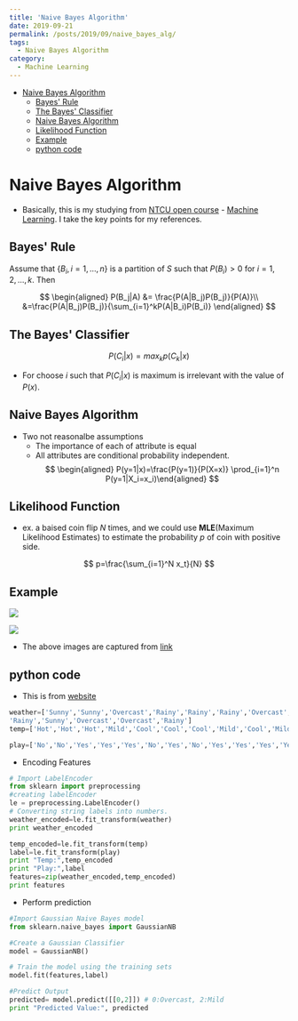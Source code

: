 ```yaml
---
title: 'Naive Bayes Algorithm'
date: 2019-09-21
permalink: /posts/2019/09/naive_bayes_alg/
tags:
  - Naive Bayes Algorithm
category:
  - Machine Learning
---
```


- [Naive Bayes Algorithm](#Naive-Bayes-Algorithm)
  - [Bayes' Rule](#Bayes-Rule)
  - [The Bayes' Classifier](#The-Bayes-Classifier)
  - [Naive Bayes Algorithm](#Naive-Bayes-Algorithm-1)
  - [Likelihood Function](#Likelihood-Function)
  - [Example](#Example)
  - [python code](#python-code)
  
# Naive Bayes Algorithm

- Basically, this is my studying from [NTCU open course](http://ocw.nctu.edu.tw/index.php) - [Machine Learning](http://ocw.nctu.edu.tw/course_detail.php?bgid=1&gid=1&nid=563&page=1). I  take the key points for my references.
## Bayes' Rule
Assume that $\{B_i, i=1,\dots,n\}$ is a partition of $S$ such that $P(B_i)>0 \text{ for }  i=1,2,...,k$. Then

$$
\begin{aligned}
P(B_j|A)  &= \frac{P(A|B_j)P(B_j)}{P(A)}\\
&=\frac{P(A|B_j)P(B_j)}{\sum_{i=1}^kP(A|B_i)P(B_i)}
\end{aligned}
$$

## The Bayes' Classifier

$$
P(C_i|x)=max_{k} p(C_k|x)
$$

* For choose $i$ such that $P(C_i|x)$ is maximum is irrelevant with the value of $P(x)$.

## Naive Bayes Algorithm
- Two not reasonalbe assumptions
    * The importance of each of attribute is equal
    * All attributes are conditional probability independent.
$$
\begin{aligned}
P(y=1|x)=\frac{P(y=1)}{P(X=x)} \prod_{i=1}^n
 P(y=1|X_i=x_i)\end{aligned}
$$

## Likelihood Function

- ex. a baised coin flip $N$ times, and we could use **MLE**(Maximum Likelihood Estimates) to estimate the probability $p$ of coin with positive side.

$$
p=\frac{\sum_{i=1}^N x_t}{N}
$$

## Example

![](naive_bayes_alog.JPG)

![](naive_bayes_alog2.JPG)

- The above images are captured from [link](https://youtu.be/ZDFYXjc-j4w)


## python code
- This is from [website](https://www.datacamp.com/community/tutorials/naive-bayes-scikit-learn)

```python 
weather=['Sunny','Sunny','Overcast','Rainy','Rainy','Rainy','Overcast','Sunny','Sunny',
'Rainy','Sunny','Overcast','Overcast','Rainy']
temp=['Hot','Hot','Hot','Mild','Cool','Cool','Cool','Mild','Cool','Mild','Mild','Mild','Hot','Mild']

play=['No','No','Yes','Yes','Yes','No','Yes','No','Yes','Yes','Yes','Yes','Yes','No']
```

- Encoding Features

```python
# Import LabelEncoder
from sklearn import preprocessing
#creating labelEncoder
le = preprocessing.LabelEncoder()
# Converting string labels into numbers.
weather_encoded=le.fit_transform(weather)
print weather_encoded
```

```python 
temp_encoded=le.fit_transform(temp)
label=le.fit_transform(play)
print "Temp:",temp_encoded
print "Play:",label
features=zip(weather_encoded,temp_encoded)
print features
```
- Perform prediction
```python 
#Import Gaussian Naive Bayes model
from sklearn.naive_bayes import GaussianNB

#Create a Gaussian Classifier
model = GaussianNB()

# Train the model using the training sets
model.fit(features,label)

#Predict Output
predicted= model.predict([[0,2]]) # 0:Overcast, 2:Mild
print "Predicted Value:", predicted
```